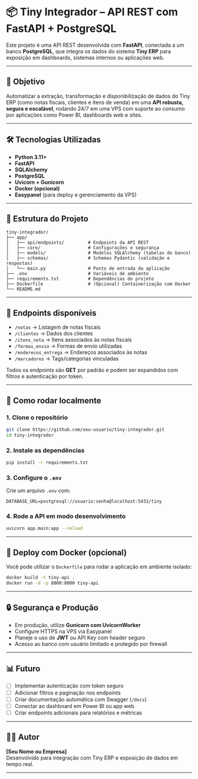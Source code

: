 # 📦 Tiny Integrador – API REST com FastAPI + PostgreSQL

Este projeto é uma API REST desenvolvida com **FastAPI**, conectada a um banco **PostgreSQL**, que integra os dados do sistema **Tiny ERP** para exposição em dashboards, sistemas internos ou aplicações web.

---

## 🚀 Objetivo

Automatizar a extração, transformação e disponibilização de dados do Tiny ERP (como notas fiscais, clientes e itens de venda) em uma **API robusta, segura e escalável**, rodando 24/7 em uma VPS com suporte ao consumo por aplicações como Power BI, dashboards web e sites.

---

## 🛠 Tecnologias Utilizadas

- **Python 3.11+**
- **FastAPI**
- **SQLAlchemy**
- **PostgreSQL**
- **Uvicorn + Gunicorn**
- **Docker (opcional)**
- **Easypanel** (para deploy e gerenciamento da VPS)

---

## 📂 Estrutura do Projeto

```
tiny-integrador/
├── app/
│   ├── api/endpoints/         # Endpoints da API REST
│   ├── core/                  # Configurações e segurança
│   ├── models/                # Modelos SQLAlchemy (tabelas do banco)
│   ├── schemas/               # Schemas Pydantic (validação e respostas)
│   └── main.py                # Ponto de entrada da aplicação
├── .env                       # Variáveis de ambiente
├── requirements.txt           # Dependências do projeto
├── Dockerfile                 # (Opcional) Containerização com Docker
└── README.md
```

---

## 🔗 Endpoints disponíveis

- `/notas` → Listagem de notas fiscais
- `/clientes` → Dados dos clientes
- `/itens_nota` → Itens associados às notas fiscais
- `/formas_envio` → Formas de envio utilizadas
- `/enderecos_entrega` → Endereços associados às notas
- `/marcadores` → Tags/categorias vinculadas

Todos os endpoints são **GET** por padrão e podem ser expandidos com filtros e autenticação por token.

---

## 🧪 Como rodar localmente

### 1. Clone o repositório
```bash
git clone https://github.com/seu-usuario/tiny-integrador.git
cd tiny-integrador
```

### 2. Instale as dependências
```bash
pip install -r requirements.txt
```

### 3. Configure o `.env`
Crie um arquivo `.env` com:

```env
DATABASE_URL=postgresql://usuario:senha@localhost:5432/tiny
```

### 4. Rode a API em modo desenvolvimento
```bash
uvicorn app.main:app --reload
```

---

## 🐳 Deploy com Docker (opcional)

Você pode utilizar o `Dockerfile` para rodar a aplicação em ambiente isolado:

```bash
docker build -t tiny-api .
docker run -d -p 8000:8000 tiny-api
```

---

## 🔒 Segurança e Produção

- Em produção, utilize **Gunicorn com UvicornWorker**
- Configure HTTPS na VPS via Easypanel
- Planeje o uso de **JWT** ou API Key com header seguro
- Acesso ao banco com usuário limitado e protegido por firewall

---

## 📊 Futuro

- [ ] Implementar autenticação com token seguro
- [ ] Adicionar filtros e paginação nos endpoints
- [ ] Criar documentação automática com Swagger (`/docs`)
- [ ] Conectar ao dashboard em Power BI ou app web
- [ ] Criar endpoints adicionais para relatórios e métricas

---

## 🧑‍💻 Autor

**[Seu Nome ou Empresa]**  
Desenvolvido para integração com Tiny ERP e exposição de dados em tempo real.

---
